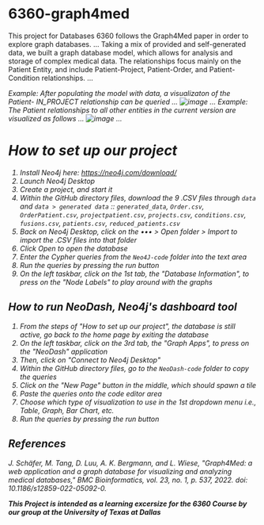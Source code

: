 # 6360-graph4med
This project for Databases 6360 follows the Graph4Med paper in order to explore graph databases. ...
Taking a mix of provided and self-generated data, we built a graph database model, which allows for analysis and storage of complex medical data. 
The relationships focus mainly on the Patient Entity, and include Patient-Project, Patient-Order, and Patient-Condition relationships. ...

<em> Example: After populating the model with data, a visualizaton of the Patient- IN_PROJECT relationship can be queried <em> ...
![image](https://github.com/user-attachments/assets/4671c77a-7883-4076-b09b-f4b90c76109e)
...
<em>Example: The Patient relationships to all other entities in the current version are visualized as follows <em> ...
![image](https://github.com/user-attachments/assets/329d92f5-8dfb-4fb3-9334-c654c6553c22)
...

# How to set up our project
1. Install Neo4j here: https://neo4j.com/download/
2. Launch Neo4j Desktop
3. Create a project, and start it
4. Within the GitHub directory files, download the 9 .CSV files through `data` and `data > generated data` :: 
   `generated_data`, 
   `Order.csv`, 
   `OrderPatient.csv`, 
   `projectpatient.csv`, 
   `projects.csv`, 
   `conditions.csv`, 
   `fusions.csv`, 
   `patients.csv`, 
   `reduced_patients.csv`
5. Back on Neo4j Desktop, click on the ••• > Open folder > Import to import the .CSV files into that folder
6. Click Open to open the database
7. Enter the Cypher queries from the `Neo4J-code` folder into the text area
8. Run the queries by pressing the run button
9. On the left taskbar, click on the 1st tab, the "Database Information", to press on the "Node Labels" to play around with the graphs

## How to run NeoDash, Neo4j's dashboard tool
1. From the steps of "How to set up our project", the database is still active, go back to the home page by exiting the database
2. On the left taskbar, click on the 3rd tab, the "Graph Apps", to press on the "NeoDash" application
3. Then, click on "Connect to Neo4j Desktop"
4. Within the GitHub directory files, go to the `NeoDash-code` folder to copy the queries
5. Click on the "New Page" button in the middle, which should spawn a tile
6. Paste the queries onto the code editor area
7. Choose which type of visualization to use in the 1st dropdown menu i.e., Table, Graph, Bar Chart, etc.
8. Run the queries by pressing the run button

## References
J. Schäfer, M. Tang, D. Luu, A. K. Bergmann, and L. Wiese, "Graph4Med: a web application and a graph database for visualizing and analyzing medical databases," BMC Bioinformatics, vol. 23, no. 1, p. 537, 2022. doi: 10.1186/s12859-022-05092-0.
 
<b> This Project is intended as a learning excersize for the 6360 Course by our group at the University of Texas at Dallas <b>
